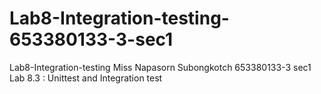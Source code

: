 # Lab8-Integration-testing-653380133-3-sec1
Lab8-Integration-testing Miss Napasorn Subongkotch 653380133-3 sec1
Lab 8.3 : Unittest and Integration test
